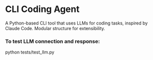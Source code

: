 # CLI Coding Agent

A Python-based CLI tool that uses LLMs for coding tasks, inspired by Claude Code. Modular structure for extensibility.

### To test LLM connection and response:

python tests/test_llm.py